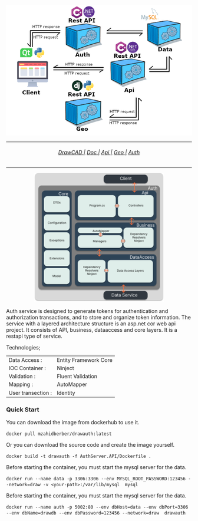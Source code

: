 <img src="drawcad.png">
<hr>
<h6 align="center">
  <a href="https://docs.drawprogram.org">DrawCAD |</a>
  <a href="https://docs.drawprogram.org/doc">Doc |</a>
  <a href="https://docs.drawprogram.org/api">Api |</a>
  <a href="https://docs.drawprogram.org/geo">Geo |</a>
  <a href="https://docs.drawprogram.org/auth">Auth</a>
</h6>
<hr>

<div align="center">
    <img src="auth.png" style="width:70%">
</div>

Auth service is designed to generate tokens for authentication and authorization transactions, and to store and organize token information. The service with a layered architecture structure is an asp.net cor web api project. It consists of API, business, dataaccess and core layers. It is a restapi type of service.

<p>
    Technologies;
    <div style="max-width:36rem;">
        <table>
            <tbody>
                <tr>
                    <td scope="row">Data Access :</td>
                    <td>Entity Framework Core</td>
                </tr>
                <tr>
                    <td scope="row">IOC Container : </td>
                    <td>Ninject</td>
                </tr>
                <tr>
                    <td scope="row">Validation : </td>
                    <td colspan="2">Fluent Validation</td>
                </tr>
                <tr>
                    <td scope="row">Mapping : </td>
                    <td colspan="2">AutoMapper</td>
                </tr>
                <tr>
                    <td scope="row">User transection : </td>
                    <td colspan="2">Identity</td>
                </tr>
            </tbody>
        </table>
    </div>
</p>



<h3>Quick Start</h3>
<p>You can download the image from dockerhub to use it.</p>

```
docker pull mzahidberber/drawauth:latest
```

<p>Or you can download the source code and create the image yourself.</p>

```
docker build -t drawauth -f AuthServer.API/Dockerfile .
```

<p>Before starting the container, you must start the mysql server for the data.</p>

```
docker run --name data -p 3306:3306 --env MYSQL_ROOT_PASSWORD:123456 --network=draw -v <your-path>:/var/lib/mysql  mysql
```

<p>Before starting the container, you must start the mysql server for the data.</p>

```
docker run --name auth -p 5002:80 --env dbHost=data --env dbPort=3306 --env dbName=drawdb --env dbPassword=123456 --network=draw  drawauth
```
